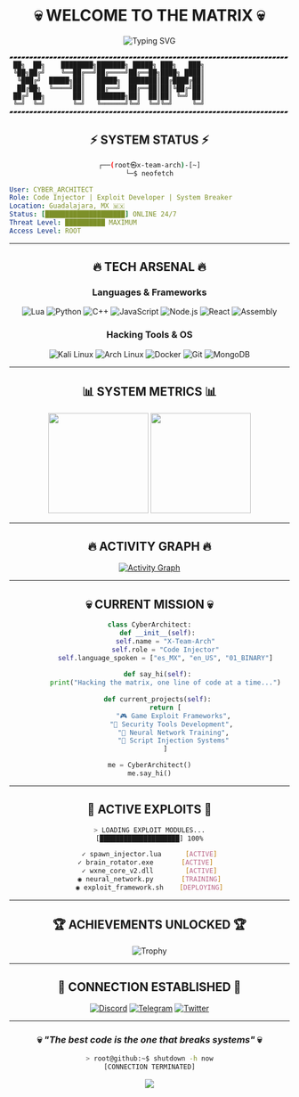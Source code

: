 <div align="center">

# 💀 WELCOME TO THE MATRIX 💀

<img src="https://readme-typing-svg.herokuapp.com?font=Fira+Code&size=32&duration=2800&pause=2000&color=00FF00&center=true&vCenter=true&width=940&lines=SYSTEM+BREACHED...+ACCESS+GRANTED;INITIALIZING+NEURAL+NETWORK...;CYBER+ARCHITECT+%7C+CODE+INJECTOR;HACKING+THE+MAINFRAME..." alt="Typing SVG" />

</div>

```ascii
▰▰▰▰▰▰▰▰▰▰▰▰▰▰▰▰▰▰▰▰▰▰▰▰▰▰▰▰▰▰▰▰▰▰▰▰▰▰▰▰▰▰▰▰▰▰▰▰▰▰▰▰▰▰▰▰▰▰▰▰▰▰▰▰▰▰▰▰▰▰
 ██╗  ██╗    ████████╗███████╗ █████╗ ███╗   ███╗
 ╚██╗██╔╝    ╚══██╔══╝██╔════╝██╔══██╗████╗ ████║
  ╚███╔╝  █████╗██║   █████╗  ███████║██╔████╔██║
  ██╔██╗  ╚════╝██║   ██╔══╝  ██╔══██║██║╚██╔╝██║
 ██╔╝ ██╗       ██║   ███████╗██║  ██║██║ ╚═╝ ██║
 ╚═╝  ╚═╝       ╚═╝   ╚══════╝╚═╝  ╚═╝╚═╝     ╚═╝
▰▰▰▰▰▰▰▰▰▰▰▰▰▰▰▰▰▰▰▰▰▰▰▰▰▰▰▰▰▰▰▰▰▰▰▰▰▰▰▰▰▰▰▰▰▰▰▰▰▰▰▰▰▰▰▰▰▰▰▰▰▰▰▰▰▰▰▰▰▰
```

<div align="center">

## ⚡ SYSTEM STATUS ⚡

```bash
┌──(root㉿x-team-arch)-[~]
└─$ neofetch
```

</div>

```yaml
User: CYBER_ARCHITECT
Role: Code Injector | Exploit Developer | System Breaker
Location: Guadalajara, MX 🇲🇽
Status: [████████████████████] ONLINE 24/7
Threat Level: ██████████ MAXIMUM
Access Level: ROOT
```

---

<div align="center">

## 🔥 TECH ARSENAL 🔥

### Languages & Frameworks
![Lua](https://img.shields.io/badge/Lua-2C2D72?style=for-the-badge&logo=lua&logoColor=white)
![Python](https://img.shields.io/badge/Python-FFD43B?style=for-the-badge&logo=python&logoColor=blue)
![C++](https://img.shields.io/badge/C%2B%2B-00599C?style=for-the-badge&logo=c%2B%2B&logoColor=white)
![JavaScript](https://img.shields.io/badge/JavaScript-323330?style=for-the-badge&logo=javascript&logoColor=F7DF1E)
![Node.js](https://img.shields.io/badge/Node.js-339933?style=for-the-badge&logo=nodedotjs&logoColor=white)
![React](https://img.shields.io/badge/React-20232A?style=for-the-badge&logo=react&logoColor=61DAFB)
![Assembly](https://img.shields.io/badge/Assembly-654FF0?style=for-the-badge&logo=assembly&logoColor=white)

### Hacking Tools & OS
![Kali Linux](https://img.shields.io/badge/Kali_Linux-557C94?style=for-the-badge&logo=kali-linux&logoColor=white)
![Arch Linux](https://img.shields.io/badge/Arch_Linux-1793D1?style=for-the-badge&logo=arch-linux&logoColor=white)
![Docker](https://img.shields.io/badge/Docker-2CA5E0?style=for-the-badge&logo=docker&logoColor=white)
![Git](https://img.shields.io/badge/Git-F05032?style=for-the-badge&logo=git&logoColor=white)
![MongoDB](https://img.shields.io/badge/MongoDB-4EA94B?style=for-the-badge&logo=mongodb&logoColor=white)

</div>

---

<div align="center">

## 📊 SYSTEM METRICS 📊

<img height="180em" src="https://github-readme-stats.vercel.app/api?username=X-team-arch&show_icons=true&theme=chartreuse-dark&include_all_commits=true&count_private=true&hide_border=true&bg_color=0d1117"/>
<img height="180em" src="https://github-readme-stats.vercel.app/api/top-langs/?username=X-team-arch&layout=compact&langs_count=8&theme=chartreuse-dark&hide_border=true&bg_color=0d1117"/>

</div>

---

<div align="center">

## 🔥 ACTIVITY GRAPH 🔥

[![Activity Graph](https://github-readme-activity-graph.vercel.app/graph?username=TU_USUARIO&theme=react-dark&hide_border=true&area=true)](https://github.com/ashutosh00710/github-readme-activity-graph)

</div>

---

<div align="center">

## 💀 CURRENT MISSION 💀

```python
class CyberArchitect:
    def __init__(self):
        self.name = "X-Team-Arch"
        self.role = "Code Injector"
        self.language_spoken = ["es_MX", "en_US", "01_BINARY"]
    
    def say_hi(self):
        print("Hacking the matrix, one line of code at a time...")
    
    def current_projects(self):
        return [
            "🎮 Game Exploit Frameworks",
            "🔐 Security Tools Development", 
            "🧠 Neural Network Training",
            "💉 Script Injection Systems"
        ]

me = CyberArchitect()
me.say_hi()
```

</div>

---

<div align="center">

## 🎯 ACTIVE EXPLOITS 🎯

```bash
> LOADING EXPLOIT MODULES...
[████████████████████] 100%

✓ spawn_injector.lua      [ACTIVE]
✓ brain_rotator.exe       [ACTIVE]  
✓ wxne_core_v2.dll        [ACTIVE]
◉ neural_network.py       [TRAINING]
◉ exploit_framework.sh    [DEPLOYING]
```

</div>

---

<div align="center">

## 🏆 ACHIEVEMENTS UNLOCKED 🏆

<img src="https://github-profile-trophy.vercel.app/?username=TU_USUARIO&theme=matrix&no-frame=true&no-bg=true&margin-w=4&row=1" alt="Trophy" />

</div>

---

<div align="center">

## 📡 CONNECTION ESTABLISHED 📡

[![Discord](https://img.shields.io/badge/Discord-5865F2?style=for-the-badge&logo=discord&logoColor=white)](https://discord.gg/TU_DISCORD)
[![Telegram](https://img.shields.io/badge/Telegram-2CA5E0?style=for-the-badge&logo=telegram&logoColor=white)](https://t.me/TU_TELEGRAM)
[![Twitter](https://img.shields.io/badge/Twitter-1DA1F2?style=for-the-badge&logo=twitter&logoColor=white)](https://twitter.com/TU_TWITTER)

</div>

---

<div align="center">

### 💀 *"The best code is the one that breaks systems"* 💀

```bash
> root@github:~$ shutdown -h now
[CONNECTION TERMINATED]
```

<img src="https://capsule-render.vercel.app/api?type=waving&color=gradient&customColorList=6,11,20&height=150&section=footer&text=ACCESS%20DENIED&fontSize=42&fontColor=fff&animation=twinkling&fontAlignY=72"/>

</div>
